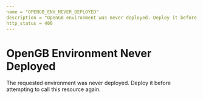 ```yaml
---
name = "OPENGB_ENV_NEVER_DEPLOYED"
description = "OpenGB environment was never deployed. Deploy it before trying again."
http_status = 400
---
```


# OpenGB Environment Never Deployed

The requested environment was never deployed. Deploy it before attempting to call this resource again.

